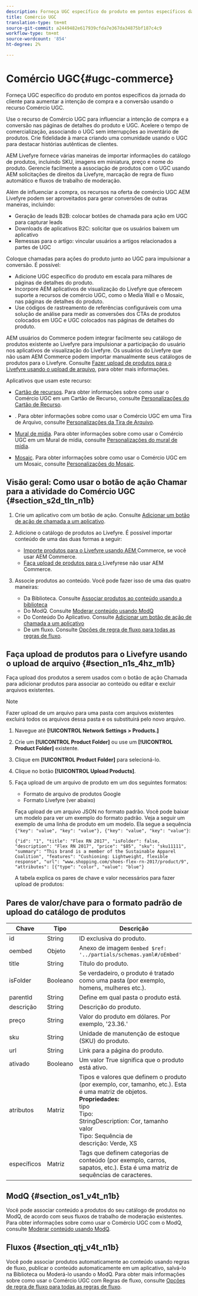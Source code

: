 ```yaml
---
description: Forneça UGC específico do produto em pontos específicos da jornada do cliente para aumentar a intenção de compra e a conversão usando o recurso Comércio UGC.
title: Comércio UGC
translation-type: tm+mt
source-git-commit: a2449482e617939cfda7e367da34875bf187c4c9
workflow-type: tm+mt
source-wordcount: '854'
ht-degree: 2%

---
```



# Comércio UGC{#ugc-commerce}

Forneça UGC específico do produto em pontos específicos da jornada do cliente para aumentar a intenção de compra e a conversão usando o recurso Comércio UGC.

Use o recurso de Comércio UGC para influenciar a intenção de compra e a conversão nas páginas de detalhes do produto e UGC. Acelere o tempo de comercialização, associando o UGC sem interrupções ao inventário de produtos. Crie fidelidade à marca criando uma comunidade usando o UGC para destacar histórias autênticas de clientes.

AEM Livefyre fornece várias maneiras de importar informações do catálogo de produtos, incluindo SKU, imagens em miniatura, preço e nome do produto. Gerencie facilmente a associação de produtos com o UGC usando AEM solicitações de direitos da Livefyre, marcação de regra de fluxo automático e fluxos de trabalho de moderação.

Além de influenciar a compra, os recursos na oferta de comércio UGC AEM Livefyre podem ser aproveitados para gerar conversões de outras maneiras, incluindo:

* Geração de leads B2B: colocar botões de chamada para ação em UGC para capturar leads
* Downloads de aplicativos B2C: solicitar que os usuários baixem um aplicativo
* Remessas para o artigo: vincular usuários a artigos relacionados a partes de UGC

Coloque chamadas para ações do produto junto ao UGC para impulsionar a conversão. É possível:

* Adicione UGC específico do produto em escala para milhares de páginas de detalhes do produto.
* Incorpore AEM aplicativos de visualização do Livefyre que oferecem suporte a recursos de comércio UGC, como o Media Wall e o Mosaic, nas páginas de detalhes do produto.
* Use códigos de rastreamento de referências configuráveis com uma solução de análise para medir as conversões dos CTAs de produtos colocados em UGC e UGC colocados nas páginas de detalhes do produto.

AEM usuários do Commerce podem integrar facilmente seu catálogo de produtos existente ao Livefyre para impulsionar a participação do usuário nos aplicativos de visualização do Livefyre. Os usuários do Livefyre que não usam AEM Commerce podem importar manualmente seus catálogos de produtos para o Livefyre. Consulte [Fazer upload de produtos para o Livefyre usando o upload de arquivo](/help/using/c-features-livefyre/c-ugc-commerce.md), para obter mais informações.

Aplicativos que usam este recurso:

* [Cartão de recursos](../c-about-apps/c-feature-card-app/c-feature-card-app.md#c_feature_card_app). Para obter informações sobre como usar o Comércio UGC em um Cartão de Recurso, consulte [Personalizações do Cartão de Recurso](../c-about-apps/c-feature-card-app/c-feature-card-app.md#section_uds_gzm_5y).

* [](../c-about-apps/c-filmstrip-app/c-filmstrip-app.md#concept_jpc_n2j_jbb). Para obter informações sobre como usar o Comércio UGC em uma Tira de Arquivo, consulte [Personalizações da Tira de Arquivo](../c-about-apps/c-filmstrip-app/c-filmstrip-customizations.md#c_filmstrip_customizations).

* [Mural de mídia](../c-about-apps/c-media-wall-app/c-media-wall-app.md#c_media_wall_app). Para obter informações sobre como usar o Comércio UGC em um Mural de mídia, consulte [Personalizações do mural de mídia](../c-about-apps/c-media-wall-app/r-media-wall-customizations.md#r_media_wall_customizations).

* [Mosaic](../c-about-apps/c-mosaic-app/c-mosaic-app.md#c_mosaic_app). Para obter informações sobre como usar o Comércio UGC em um Mosaic, consulte [Personalizações do Mosaic](../c-about-apps/c-mosaic-app/c-mosaic-customizations.md#c_mosaic_customizations).

## Visão geral: Como usar o botão de ação Chamar para a atividade do Comércio UGC {#section_s2d_tln_n1b}

1. Crie um aplicativo com um botão de ação. Consulte [Adicionar um botão de ação de chamada a um aplicativo](/help/using/c-features-livefyre/c-call-to-action-button.md#task_36190DD1C8204C7793CB7EEA379C2155).
1. Adicione o catálogo de produtos ao Livefyre. É possível importar conteúdo de uma das duas formas a seguir:

   * [Importe produtos para o Livefyre usando AEM ](https://helpx.adobe.com/experience-manager/6-4/sites/administering/using/livefyre.html) Commerce, se você usar AEM Commerce.
   * [Faça upload de produtos para o ](/help/using/c-features-livefyre/c-ugc-commerce.md) Livefyrese não usar AEM Commerce.

1. Associe produtos ao conteúdo. Você pode fazer isso de uma das quatro maneiras:

   * Da Biblioteca. Consulte [Associar produtos ao conteúdo usando a biblioteca](../c-library/t-associate-products-with-content-using-the-library.md#t_associate_products_with_content_using_the_library)
   * Do ModQ. Consulte [Moderar conteúdo usando ModQ](/help/using/c-features-livefyre/c-about-moderation/c-modq.md)
   * Do Conteúdo Do Aplicativo. Consulte [Adicionar um botão de ação de chamada a um aplicativo](/help/using/c-features-livefyre/c-call-to-action-button.md)
   * De um fluxo. Consulte [Opções de regra de fluxo para todas as regras de fluxo](../c-streams/c-stream-rule-options-for-all-stream-rules.md#c_stream_rule_options_for_all_stream_rules).

## Faça upload de produtos para o Livefyre usando o upload de arquivo {#section_n1s_4hz_m1b}

Faça upload dos produtos a serem usados com o botão de ação Chamada para adicionar produtos para associar ao conteúdo ou editar e excluir arquivos existentes.

>[!NOTE]
>
>Fazer upload de um arquivo para uma pasta com arquivos existentes excluirá todos os arquivos dessa pasta e os substituirá pelo novo arquivo.

1. Navegue até **[!UICONTROL Network Settings > Products.]**
1. Crie um **[!UICONTROL Product Folder]** ou use um **[!UICONTROL Product Folder]** existente.

1. Clique em **[!UICONTROL Product Folder]** para selecioná-lo.
1. Clique no botão **[!UICONTROL Upload Products]**.
1. Faça upload de um arquivo de produto em um dos seguintes formatos:

   * Formato de arquivo de produtos Google
   * Formato Livefyre (ver abaixo)

   Faça upload de um arquivo JSON no formato padrão. Você pode baixar um modelo para ver um exemplo do formato padrão. Veja a seguir um exemplo de uma linha de produto em um modelo. Ela segue a sequência `{"key": "value", "key": "value"}, {"key": "value", "key": "value"}`:

   ```
   {"id": "1", "title": "Flex RN 2017", "isFolder": false, "description": "Flex RN 2017", "price": "$85", "sku": "sku11111", "summary": "This brand is a member of the Sustainable Apparel Coalition", "features": "Cushioning: Lightweight, flexible response", "url": "www.shopping.com/shoes-flex-rn-2017/product/9", "attributes": [{"type": "color", "value": "blue"}
   ```

   A tabela explica os pares de chave e valor necessários para fazer upload de produtos:

## Pares de valor/chave para o formato padrão de upload do catálogo de produtos

| Chave | Tipo | Descrição |
|--- |--- |--- |
| id | String   | ID exclusiva do produto. |
| oembed | Objeto | Anexo de imagem `0embed $ref: '../partials/schemas.yaml#/oEmbed'` |
| title | String   | Título do produto. |
| isFolder | Booleano | Se verdadeiro, o produto é tratado como uma pasta (por exemplo, homens, mulheres etc.). |
| parentId | String   | Define em qual pasta o produto está. |
| descrição | String   | Descrição do produto. |
| preço | String   | Valor do produto em dólares. Por exemplo, &#39;23.36.&#39; |
| sku | String   | Unidade de manutenção de estoque (SKU) do produto. |
| url | String | Link para a página do produto. |
| ativado | Booleano | Um valor True significa que o produto está ativo. |
| atributos | Matriz | Tipos e valores que definem o produto (por exemplo, cor, tamanho, etc.). Esta é uma matriz de objetos.</br>**Propriedades:** </br>tipo  </br>Tipo: </br>StringDescription: Cor, tamanho  </br>valor  </br>Tipo: Sequência de  </br>descrição: Verde, XS |
| específicos | Matriz | Tags que definem categorias de conteúdo (por exemplo, carros, sapatos, etc.). Esta é uma matriz de sequências de caracteres. |

## ModQ {#section_os1_v4t_n1b}

Você pode associar conteúdo a produtos do seu catálogo de produtos no ModQ, de acordo com seus fluxos de trabalho de moderação existentes. Para obter informações sobre como usar o Comércio UGC com o ModQ, consulte [Moderar conteúdo usando ModQ](/help/using/c-features-livefyre/c-about-moderation/c-moderate-content-using-app-content.md).

## Fluxos {#section_qtj_v4t_n1b}

Você pode associar produtos automaticamente ao conteúdo usando regras de fluxo, publicar o conteúdo automaticamente em um aplicativo, salvá-lo na Biblioteca ou Moderá-lo usando o ModQ. Para obter mais informações sobre como usar o Comércio UGC com Regras de fluxo, consulte [Opções de regra de fluxo para todas as regras de fluxo](../c-streams/c-stream-rule-options-for-all-stream-rules.md#c_stream_rule_options_for_all_stream_rules).
